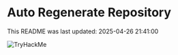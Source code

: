 # Auto Regenerate Repository

This README was last updated: 2025-04-26 21:41:00

 ![TryHackMe](https://tryhackme.com/badge/533634)